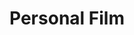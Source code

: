 ---
ee_id: '135'
site: '1'
type: '2'
long_id: 2008-004 Personal Film
url: 2008-004-personal-film
title: Personal Film
year: '2008'
medium: 16mm film
commission:
add_credit:
dims: 6:15 minutes
pitch: "​A “fake” structural film, composed of stock digital video footage of dethroned
  film."
ps:
live_url:
related: "[168] [2007-002-structural-film] 2007-002 Structural Film"
youtube:
imgs: personal-film-2008-004-still-5-database-ih.jpg
subheading:
year2: '2008'
download:
add_credits:
related_code:
layout: things-i-made
---
